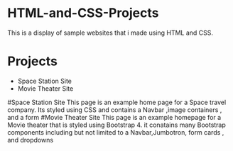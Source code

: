 # HTML-and-CSS-Projects
This is a display of sample websites that i made using HTML and CSS.

# Projects
* Space Station Site
* Movie Theater Site

#Space Station Site
This page is an example home page for a Space travel company. Its styled using CSS and contains a Navbar ,image containers , and a form
#Movie Theater Site
This page is an example homepage for a Movie theater that is styled using Bootstrap 4. it conatains many Bootstrap components including but not limited to a Navbar,Jumbotron, form cards , and dropdowns

